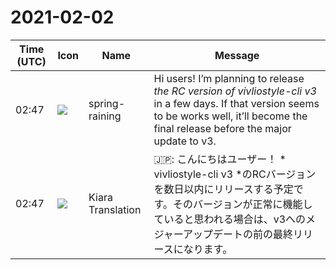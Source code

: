 # 2021-02-02

|Time (UTC)|Icon|Name|Message|
|---|---|---|---|
|02:47|![](https://secure.gravatar.com/avatar/1ac180f0868137292905c311b5fff781.jpg?s=72&d=https%3A%2F%2Fa.slack-edge.com%2Fdf10d%2Fimg%2Favatars%2Fava_0021-72.png)|spring-raining|Hi users! I’m planning to release *the RC version of vivliostyle-cli v3* in a few days. If that version seems to be works well, it’ll become the final release before the major update to v3.|
|02:47|![](https://avatars.slack-edge.com/2019-08-21/732685848020_f3f20736795184660348_72.png)|Kiara Translation|🇯🇵: こんにちはユーザー！ * vivliostyle-cli v3 *のRCバージョンを数日以内にリリースする予定です。そのバージョンが正常に機能していると思われる場合は、v3へのメジャーアップデートの前の最終リリースになります。|
